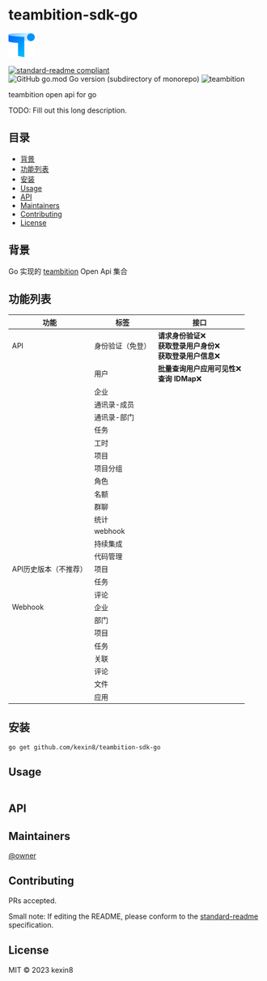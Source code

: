# teambition-sdk-go

![banner](/img/banner.png)

[![standard-readme compliant](https://img.shields.io/badge/standard--readme-OK-green.svg?style=flat-square)](https://github.com/RichardLitt/standard-readme)
![GitHub go.mod Go version (subdirectory of monorepo)](https://img.shields.io/github/go-mod/go-version/kexin8/teambition-sdk-go?filename=go.mod)
![teambition](https://img.shields.io/badge/teambition-API-brightgreen)


teambition open api for go

TODO: Fill out this long description.

## 目录

- [背景](#背景)
- [功能列表](#功能列表)
- [安装](#安装)
- [Usage](#usage)
- [API](#api)
- [Maintainers](#maintainers)
- [Contributing](#contributing)
- [License](#license)


## 背景
Go 实现的 [teambition](https://www.teambition.com/) Open Api 集合

## 功能列表

| 功能                  | 标签             | 接口                                                         |
| --------------------- | ---------------- | ------------------------------------------------------------ |
| API                   | 身份验证（免登） | **请求身份验证**:x: <br />**获取登录用户身份**:x:<br />**获取登录用户信息**:x: |
|                       | 用户             | **批量查询用户应用可见性**:x:<br />**查询 IDMap**:x:         |
|                       | 企业             |                                                              |
|                       | 通讯录-成员      |                                                              |
|                       | 通讯录-部门      |                                                              |
|                       | 任务             |                                                              |
|                       | 工时             |                                                              |
|                       | 项目             |                                                              |
|                       | 项目分组         |                                                              |
|                       | 角色             |                                                              |
|                       | 名额             |                                                              |
|                       | 群聊             |                                                              |
|                       | 统计             |                                                              |
|                       | webhook          |                                                              |
|                       | 持续集成         |                                                              |
|                       | 代码管理         |                                                              |
| API历史版本（不推荐） | 项目             |                                                              |
|                       | 任务             |                                                              |
|                       | 评论             |                                                              |
| Webhook               | 企业             |                                                              |
|                       | 部门             |                                                              |
|                       | 项目             |                                                              |
|                       | 任务             |                                                              |
|                       | 关联             |                                                              |
|                       | 评论             |                                                              |
|                       | 文件             |                                                              |
|                       | 应用             |                                                              |




## 安装

```
go get github.com/kexin8/teambition-sdk-go
```

## Usage

```
```

## API

## Maintainers

[@owner](https://github.com/owner)

## Contributing

PRs accepted.

Small note: If editing the README, please conform to the [standard-readme](https://github.com/RichardLitt/standard-readme) specification.

## License

MIT © 2023 kexin8
